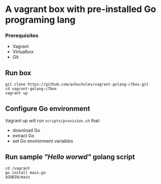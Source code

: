 # A vagrant box with pre-installed Go programing lang

### Prerequisites

* Vagrant
* Virtualbox
* Git

## Run box

```
git clone https://github.com/achuchulev/vagrant-golang-c7box.git
cd vagrant-golang-c7box
vagrant up
```

## Configure Go environment

Vagrant up will run `scripts/provision.sh` that:

* download Go
* extract Go 
* set Go environment variables

## Run sample *"Hello worwd"* golang script

```
cd /vagrant
go install main.go
$GOBIN/main
```
